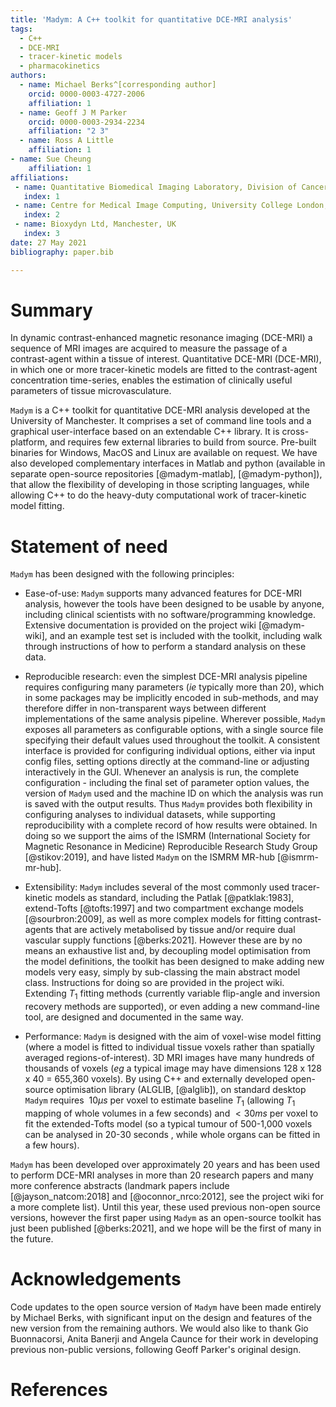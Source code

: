 ```yaml
---
title: 'Madym: A C++ toolkit for quantitative DCE-MRI analysis'
tags:
  - C++
  - DCE-MRI
  - tracer-kinetic models
  - pharmacokinetics
authors:
  - name: Michael Berks^[corresponding author]
    orcid: 0000-0003-4727-2006
    affiliation: 1
  - name: Geoff J M Parker
    orcid: 0000-0003-2934-2234
    affiliation: "2 3"
  - name: Ross A Little
    affiliation: 1
- name: Sue Cheung
    affiliation: 1
affiliations:
 - name: Quantitative Biomedical Imaging Laboratory, Division of Cancer Sciences, Manchester, UK
   index: 1
 - name: Centre for Medical Image Computing, University College London, London, UK
   index: 2
 - name: Bioxydyn Ltd, Manchester, UK
   index: 3
date: 27 May 2021
bibliography: paper.bib

---
```


# Summary
In dynamic contrast-enhanced magnetic resonance imaging (DCE-MRI) 
a sequence of MRI images are acquired to measure the passage of a
contrast-agent within a tissue of interest. Quantitative DCE-MRI (DCE-MRI), in which
one or more tracer-kinetic models are fitted to the contrast-agent
concentration time-series, enables the estimation of clinically useful parameters of tissue microvasculature.

`Madym` is a C++ toolkit for quantitative DCE-MRI analysis developed at the University of Manchester. It comprises 
a set of command line tools and a graphical user-interface based on an extendable 
C++ library. It is cross-platform, and requires few external libraries to 
build from source. Pre-built binaries for Windows, MacOS and Linux are available 
on request. We have also developed complementary interfaces in Matlab and python
(available in separate open-source repositories [@madym-matlab], [@madym-python]), 
that allow the flexibility of developing in those scripting languages, 
while allowing C++ to do the heavy-duty computational work of tracer-kinetic model fitting.

# Statement of need
`Madym` has been designed with the following principles:

- Ease-of-use: `Madym` supports many advanced features for DCE-MRI analysis, however
the tools have been designed to be usable by anyone, including clinical scientists
with no software/programming knowledge. Extensive documentation is provided on the 
project wiki [@madym-wiki],
and an example test set is included with the toolkit, including walk through 
instructions of how to perform a standard analysis on these data.

- Reproducible research: even the simplest DCE-MRI analysis pipeline
requires configuring many parameters (*ie* typically more than 20), which in some packages
may be implicitly encoded in sub-methods, and
may therefore differ in non-transparent ways between different implementations of the 
same analysis pipeline. Wherever possible, `Madym` exposes all parameters as configurable options,
with a single source file specifying their default values used throughout the toolkit.
A consistent interface is provided for configuring individual options, either via
input config files, setting options directly at the command-line or adjusting interactively
in the GUI. Whenever an analysis is run, the complete configuration - including the final
set of parameter option values, the version of `Madym` used and the machine ID on which the analysis
was run is saved with the output results. Thus `Madym` provides both flexibility in
configuring analyses to individual datasets, while supporting reproducibility with a complete
record of how results were obtained. In doing so we support the aims of the
ISMRM (International Society for Magnetic Resonance in Medicine) Reproducible Research Study Group [@stikov:2019], and
have listed `Madym` on the ISMRM MR-hub [@ismrm-mr-hub]. 

- Extensibility: `Madym` includes several of the most commonly used tracer-kinetic models
as standard, including the Patlak [@patklak:1983], extend-Tofts [@tofts:1997] and two compartment exchange models [@sourbron:2009], as well
as more complex models for fitting contrast-agents that are actively metabolised by tissue
and/or require dual vascular supply functions [@berks:2021]. However these are by no means an exhaustive list
and, by decoupling model optimisation from the model definitions, the toolkit has been designed to 
make adding new models very easy, simply by sub-classing the main abstract model class. Instructions
for doing so are provided in the project wiki. Extending $`T_1`$ fitting methods (currently variable flip-angle and
inversion recovery methods are supported),
 or even adding a new command-line tool, are designed and documented in the same way.

 - Performance: `Madym` is designed with the aim of voxel-wise model fitting (where a model is fitted to
 individual tissue voxels rather than spatially averaged regions-of-interest). 3D MRI images have many 
 hundreds of thousands of voxels (*eg* a typical image may have dimensions 128 x 128 x 40 = 655,360 voxels).
 By using C++ and externally developed open-source optimisation library (ALGLIB, [@alglib]), on standard desktop
 `Madym` requires $~10 {\mu}s$ per voxel to estimate baseline $T_1$ (allowing $T_1$ mapping of whole volumes in a few seconds) 
 and $< 30 ms$ per voxel to fit the extended-Tofts model (so a typical tumour of 500-1,000 voxels can be analysed in 20-30 seconds
, while whole organs can be fitted in a few hours). 

`Madym` has been developed over approximately 20 years and has been used to perform 
DCE-MRI analyses in more than 20 research papers and many more conference abstracts
(landmark papers include [@jayson_natcom:2018] and [@oconnor_nrco:2012], see the project wiki for a more complete list). Until
this year, these used previous non-open source versions, however the first paper
using `Madym` as an open-source toolkit has just been published [@berks:2021], and we hope will be the
first of many in the future.

# Acknowledgements

Code updates to the open source version of `Madym` have been made entirely by Michael Berks, with significant input on the design
and features of the new version from the remaining authors. We would also like to thank Gio Buonnacorsi, Anita Banerji and Angela Caunce
for their work in developing previous non-public versions, following Geoff Parker's original design.

# References
